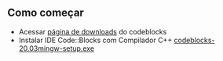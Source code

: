 ## Como começar

- Acessar [página de downloads](http://www.codeblocks.org/downloads/binaries) do codeblocks
- Instalar IDE Code::Blocks com Compilador C++ [codeblocks-20.03mingw-setup.exe](http://sourceforge.net/projects/codeblocks/files/Binaries/20.03/Windows/codeblocks-20.03mingw-setup.exe)
